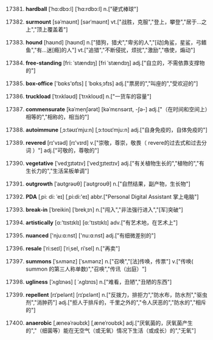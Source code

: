 17381. **hardball**
[ˈhɑ:dbɔ:l]  [ˈhɑ:rdbɔ:l]
n.["硬式棒球"]  

17382. **surmount**
[səˈmaʊnt]  [sərˈmaʊnt]
vt.["战胜，克服","登上，攀登","居于…之上","顶上覆盖着"]  

17383. **hound**
[haʊnd]  [haʊnd]
n.["猎狗，猎犬","卑劣的人","[动]角鲨，星鲨，弓鳍鱼","有…迷[瘾]的人"]  vt.["追猎","不断侵扰，烦扰","激励","嗾使，煽动"]  

17384. **free-standing**
[fri: ˈstændɪŋ]  [fri ˈstændɪŋ]
adj.["自立的，不需依靠支撑物的"]  

17385. **box-office**
['bɒks'ɒfɪs]  [ ˈbɑksˌɔfɪs]
adj.["票房的","叫座的","受欢迎的"]  

17386. **truckload**
[ˈtrʌkləʊd]  [ˈtrʌkloʊd]
n.["一货车的容量"]  

17387. **commensurate**
[kəˈmenʃərət]  [kəˈmɛnsərɪt, -ʃə-]
adj.["（在时间和空间上）相等的","相称的，相当的"]  

17388. **autoimmune**
[ˌɔ:təʊɪˈmju:n]  [ˌɔ:toʊɪˈmju:n]
adj.["自身免疫的，自体免疫的"]  

17389. **revered**
[rɪ'vɪəd]  [rɪ'vɪrd]
v.["崇敬，尊崇，敬畏（ revere的过去式和过去分词 ）"]  adj.["可敬的，尊敬的"]  

17390. **vegetative**
[ˈvedʒɪtətɪv]  [ˈvedʒɪteɪtɪv]
adj.["有关植物生长的","植物的","有生长力的","生活呆板单调"]  

17391. **outgrowth**
[ˈaʊtgrəʊθ]  [ˈaʊtgroʊθ]
n.["自然结果，副产物，生长物"]  

17392. **PDA**
[ˌpi: di: ˈeɪ]  [ˌpi:di:'eɪ]
abbr.["Personal Digital Assistant 掌上电脑"]  

17393. **break-in**
[ˈbreikin]  [ˈbrekˌɪn]
n.["闯入","非法强行进入","[军]突破"]  

17394. **artistically**
[ɑ:'tɪstɪklɪ]  [ɑ:'tɪstɪklɪ]
adv.["有艺术地，在艺术上"]  

17395. **nuanced**
['nju:ɑ:nst]  ['nu:ɑ:nst]
adj.["有细微差别的"]  

17396. **resale**
[ˈri:seɪl]  [ˈriˌsel, riˈsel]
n.["再卖"]  

17397. **summons**
[ˈsʌmənz]  [ˈsʌmənz]
n.["召唤","[法]传唤，传票"]  v.["传唤( summon 的第三人称单数)","召唤","传讯（出庭）"]  

17398. **ugliness**
['ʌɡlɪnəs]  [ ˈʌɡlɪnɪs]
n.["难看，丑陋","丑陋的东西"]  

17399. **repellent**
[rɪˈpelənt]  [rɪˈpɛlənt]
n.["反拨力，排拒力","防水布，防水剂","驱虫剂","消肿药"]  adj.["拒人于排斥的，千里之外的","令人厌恶的","防水的","相斥的"]  

17400. **anaerobic**
[ˌæneəˈrəʊbɪk]  [ˌæneˈroʊbɪk]
adj.["厌氧菌的，厌氧菌产生的","（细菌等）能在无空气（或无氧）情况下生活（或成长）的","无氧"]  

